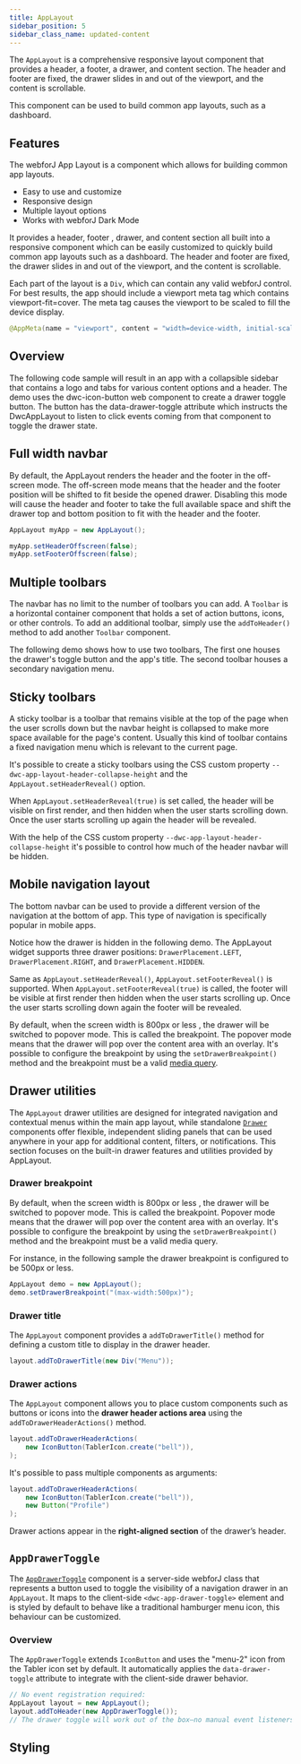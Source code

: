 ```yaml
---
title: AppLayout
sidebar_position: 5
sidebar_class_name: updated-content
---
```


<DocChip chip='shadow' />
<DocChip chip='name' label="dwc-app-layout" />
<DocChip chip='since' label='23.06' />
<JavadocLink type="applayout" location="com/webforj/component/layout/applayout/AppLayout" top='true'/>

The `AppLayout` is a comprehensive responsive layout component that provides a header, a footer, a drawer, and content section. The header and footer are fixed, the drawer slides in and out of the viewport, and the content is scrollable.

This component can be used to build common app layouts, such as a dashboard.

## Features

The webforJ App Layout is a component which allows for building common app layouts.

<ul>
    <li>Easy to use and customize</li>
    <li>Responsive design</li>
    <li>Multiple layout options</li>
    <li>Works with webforJ Dark Mode</li>
</ul>

It provides a header, footer , drawer, and content section all built into a responsive component which can be easily customized to quickly build common app layouts such as a dashboard. The header and footer are fixed, the drawer slides in and out of the viewport, and the content is scrollable.

Each part of the layout is a `Div`, which can contain any valid webforJ control. For best results, the app should include a viewport meta tag which contains viewport-fit=cover. The meta tag causes the viewport to be scaled to fill the device display.

```java
@AppMeta(name = "viewport", content = "width=device-width, initial-scale=1.0, viewport-fit=cover, user-scalable=no")
```

## Overview

The following code sample will result in an app with a collapsible sidebar that contains a logo and tabs for various content options and a header. The demo uses the dwc-icon-button web component to create a drawer toggle button. The button has the data-drawer-toggle attribute which instructs the DwcAppLayout to listen to click events coming from that component to toggle the drawer state.

<AppLayoutViewer path='/webforj/applayout/content/Dashboard?' mobile='false'
javaE='https://raw.githubusercontent.com/webforj/webforj-documentation/refs/heads/main/src/main/java/com/webforj/samples/views/applayout/applayout/AppLayoutView.java'
cssURL='https://raw.githubusercontent.com/webforj/webforj-documentation/main/src/main/resources/css/applayout/applayout.css'
/>

## Full width navbar

By default, the AppLayout renders the header and the footer in the off-screen mode. The off-screen mode means that the header and the footer position will be shifted to fit beside the opened drawer. Disabling this mode will cause the header and footer to take the full available space and shift the drawer top and bottom position to fit with the header and the footer.

```java showLineNumbers
AppLayout myApp = new AppLayout();

myApp.setHeaderOffscreen(false);
myApp.setFooterOffscreen(false);
```

<AppLayoutViewer path='/webforj/applayoutfullnavbar/content/Dashboard?' mobile='false'
javaE='https://raw.githubusercontent.com/webforj/webforj-documentation/refs/heads/main/src/main/java/com/webforj/samples/views/applayout/fullnavbar/AppLayoutFullNavbarView.java'
cssURL='https://raw.githubusercontent.com/webforj/webforj-documentation/main/src/main/resources/css/applayout/applayout.css'/>

## Multiple toolbars

The navbar has no limit to the number of toolbars you can add. A `Toolbar` is a horizontal container component that holds a set of action buttons, icons, or other controls. To add an additional toolbar, simply use the `addToHeader()` method to add another `Toolbar` component.

The following demo shows how to use two toolbars, The first one houses the drawer's toggle button and the app's title. The second toolbar houses a secondary navigation menu.

<AppLayoutViewer path='/webforj/applayoutmultipleheaders/content/Dashboard?' mobile='false'
javaE='https://raw.githubusercontent.com/webforj/webforj-documentation/refs/heads/main/src/main/java/com/webforj/samples/views/applayout/multipleheaders/AppLayoutMultipleHeadersView.java'
cssURL='https://raw.githubusercontent.com/webforj/webforj-documentation/main/src/main/resources/css/applayout/applayout.css'/>

## Sticky toolbars

A sticky toolbar is a toolbar that remains visible at the top of the page when the user scrolls down but the navbar height is collapsed to make more space available for the page's content. Usually this kind of toolbar contains a fixed navigation menu which is relevant to the current page.

It's possible to create a sticky toolbars using the CSS custom property `--dwc-app-layout-header-collapse-height` and the `AppLayout.setHeaderReveal()` option.

When `AppLayout.setHeaderReveal(true)` is set called, the header will be visible on first render, and then hidden when the user starts scrolling down. Once the user starts scrolling up again the header will be revealed.

With the help of the CSS custom property `--dwc-app-layout-header-collapse-height` it's possible to control how much of the header navbar will be hidden.

<AppLayoutViewer path='/webforj/applayoutstickytoolbar/content/Dashboard?' mobile='false'
javaE='https://raw.githubusercontent.com/webforj/webforj-documentation/refs/heads/main/src/main/java/com/webforj/samples/views/applayout/stickytoolbar/AppLayoutStickyToolbarView.java'
cssURL='https://raw.githubusercontent.com/webforj/webforj-documentation/main/src/main/resources/css/applayout/applayout.css'/>

## Mobile navigation layout

The bottom navbar can be used to provide a different version of the navigation at the bottom of app. This type of navigation is specifically popular in mobile apps.

Notice how the drawer is hidden in the following demo. The AppLayout widget supports three drawer positions: `DrawerPlacement.LEFT`, `DrawerPlacement.RIGHT`, and `DrawerPlacement.HIDDEN`.

Same as `AppLayout.setHeaderReveal()`, `AppLayout.setFooterReveal()` is supported. When `AppLayout.setFooterReveal(true)` is called, the footer will be visible at first render then hidden when the user starts scrolling up. Once the user starts scrolling down again the footer will be revealed.

By default, when the screen width is 800px or less , the drawer will be switched to popover mode. This is called the breakpoint. The popover mode means that the drawer will pop over the content area with an overlay. It's possible to configure the breakpoint by using the `setDrawerBreakpoint()` method and the breakpoint must be a valid [media query](https://developer.mozilla.org/en-US/docs/Web/CSS/Media_Queries/Using_media_queries).

<AppLayoutViewer path='/webforj/applayoutmobiledrawer/?' mobile='true'
javaE='https://raw.githubusercontent.com/webforj/webforj-documentation/refs/heads/main/src/main/java/com/webforj/samples/views/applayout/mobiledrawer/AppLayoutMobileDrawerView.java'
cssURL='https://raw.githubusercontent.com/webforj/webforj-documentation/main/src/main/resources/css/applayout/applayoutMobile.css'
/>

## Drawer utilities

The `AppLayout` drawer utilities are designed for integrated navigation and contextual menus within the main app layout, while standalone [`Drawer`](https://docs.webforj.com/docs/components/drawer) components offer flexible, independent sliding panels that can be used anywhere in your app for additional content, filters, or notifications. This section focuses on the built-in drawer features and utilities provided by AppLayout.

### Drawer breakpoint

By default, when the screen width is 800px or less , the drawer will be switched to popover mode. This is called the breakpoint. Popover mode means that the drawer will pop over the content area with an overlay. It's possible to configure the breakpoint by using the `setDrawerBreakpoint()` method and the breakpoint must be a valid media query.

For instance, in the following sample the drawer breakpoint is configured to be 500px or less.

```java
AppLayout demo = new AppLayout();
demo.setDrawerBreakpoint("(max-width:500px)");
```

### Drawer title

The `AppLayout` component provides a `addToDrawerTitle()` method for defining a custom title to display in the drawer header. 

```java
layout.addToDrawerTitle(new Div("Menu"));
```

### Drawer actions

The `AppLayout` component allows you to place custom components such as buttons or icons into the **drawer header actions area** using the `addToDrawerHeaderActions()` method.

```java
layout.addToDrawerHeaderActions(
    new IconButton(TablerIcon.create("bell")),
);
```

It's possible to pass multiple components as arguments:

```java
layout.addToDrawerHeaderActions(
    new IconButton(TablerIcon.create("bell")),
    new Button("Profile")
);
```

Drawer actions appear in the **right-aligned section** of the drawer’s header.

<AppLayoutViewer path='/webforj/applayoutdrawerutility/content/Dashboard/?' mobile='false'
javaE='https://raw.githubusercontent.com/webforj/webforj-documentation/refs/heads/main/src/main/java/com/webforj/samples/views/applayout/applayoutdrawerutility/AppLayoutDrawerUtilityView.java'
cssURL='https://raw.githubusercontent.com/webforj/webforj-documentation/main/src/main/resources/css/applayout/applayout.css'
/>

## `AppDrawerToggle` <DocChip chip='since' label='24.12' />

The [`AppDrawerToggle`](https://javadoc.io/doc/com.webforj/webforj-applayout/latest/com/webforj/component/layout/applayout/AppDrawerToggle.html) component is a server-side webforJ class that represents a button used to toggle the visibility of a navigation drawer in an `AppLayout`. It maps to the client-side `<dwc-app-drawer-toggle>` element and is styled by default to behave like a traditional hamburger menu icon, this behaviour can be customized.

### Overview

The `AppDrawerToggle` extends `IconButton` and uses the "menu-2" icon from the Tabler icon set by default. It automatically applies the `data-drawer-toggle` attribute to integrate with the client-side drawer behavior.

```java
// No event registration required:
AppLayout layout = new AppLayout();
layout.addToHeader(new AppDrawerToggle());
// The drawer toggle will work out of the box—no manual event listeners needed.
```
## Styling

<TableBuilder name="AppLayout" />